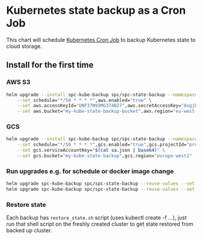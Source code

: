 # Kubernetes state backup as a Cron Job

This chart will schedule [Kubernetes Cron Job](https://kubernetes.io/docs/user-guide/cron-jobs/) to backup Kubernetes state to cloud storage.

## Install for the first time
### AWS S3
```bash
helm upgrade --install spc-kube-backup spc/spc-state-backup --namespace stackpoint-system \
    --set schedule="*/50 * * * *",aws.enabled="true" \
    --set aws.accessKeyId="UNF37N93MG374B27",aws.secretAccessKey="AvgjbYndf9TMF8Y3F3J993TMTJ2309T" \
    --set aws.bucket="my-kube-state-backup-bucket",aws.region="eu-west-2"
```

### GCS
```bash
helm upgrade --install spc-kube-backup spc/spc-state-backup --namespace stackpoint-system \
    --set schedule="*/50 * * * *",gcs.enabled="true",gcs.projectId="project-123" \
    --set gcs.serviceAccountKey="$(cat sa.json | base64)" \
    --set gcs.bucket="my-kube-state-backup",gcs.region="europe-west1"
```

### Run upgrades e.g. for schedule or docker image change
```bash
helm upgrade spc-kube-backup spc/spc-state-backup --reuse-values --set schedule="*/30 * * * *"
helm upgrade spc-kube-backup spc/spc-state-backup --reuse-values --set imageTag="0.1.8"
```

### Restore state
Each backup has `restore_state.sh` script (uses kubectl create -f ...), just run that shell script
on the freshly created cluster to get state restored from backed up cluster.

